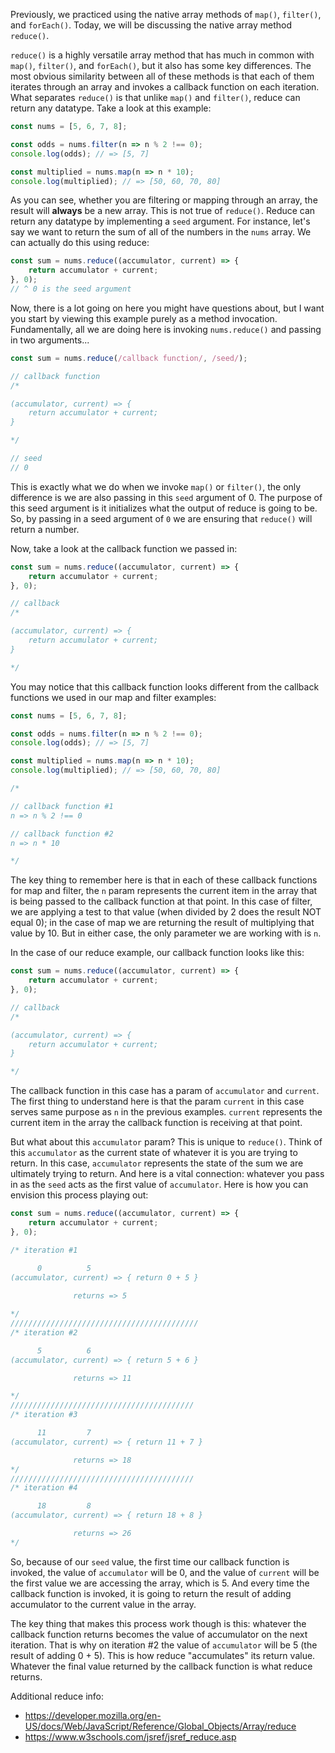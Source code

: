 Previously, we practiced using the native array methods of `map()`, `filter()`, and `forEach()`. Today, we will be discussing the native array method `reduce()`.

`reduce()` is a highly versatile array method that has much in common with `map()`, `filter()`, and `forEach()`, but it also has some key differences. The most obvious similarity between all of these methods is that each of them iterates through an array and invokes a callback function on each iteration. What separates `reduce()` is that unlike `map()` and `filter()`, reduce can return any datatype. Take a look at this example:

```javascript
const nums = [5, 6, 7, 8];

const odds = nums.filter(n => n % 2 !== 0);
console.log(odds); // => [5, 7]

const multiplied = nums.map(n => n * 10);
console.log(multiplied); // => [50, 60, 70, 80]
```

As you can see, whether you are filtering or mapping through an array, the result will **always** be a new array. This is not true of `reduce()`. Reduce can return any datatype by implementing a `seed` argument. For instance, let's say we want to return the sum of all of the numbers in the `nums` array. We can actually do this using reduce:

```javascript
const sum = nums.reduce((accumulator, current) => {
    return accumulator + current;
}, 0);
// ^ 0 is the seed argument
```

Now, there is a lot going on here you might have questions about, but I want you start by viewing this example purely as a method invocation. Fundamentally, all we are doing here is invoking `nums.reduce()` and passing in two arguments...

```javascript
const sum = nums.reduce(/callback function/, /seed/);

// callback function
/*

(accumulator, current) => {
    return accumulator + current;
}

*/

// seed
// 0
```

This is exactly what we do when we invoke `map()` or `filter()`, the only difference is we are also passing in this `seed` argument of 0. The purpose of this seed argument is it initializes what the output of reduce is going to be. So, by passing in a seed argument of `0` we are ensuring that `reduce()` will return a number.

Now, take a look at the callback function we passed in:

```javascript
const sum = nums.reduce((accumulator, current) => {
    return accumulator + current;
}, 0);

// callback
/*

(accumulator, current) => {
    return accumulator + current;
}

*/
```

You may notice that this callback function looks different from the callback functions we used in our map and filter examples:

```javascript
const nums = [5, 6, 7, 8];

const odds = nums.filter(n => n % 2 !== 0);
console.log(odds); // => [5, 7]

const multiplied = nums.map(n => n * 10);
console.log(multiplied); // => [50, 60, 70, 80]

/*

// callback function #1
n => n % 2 !== 0

// callback function #2
n => n * 10

*/
```

The key thing to remember here is that in each of these callback functions for map and filter, the `n` param represents the current item in the array that is being passed to the callback function at that point. In this case of filter, we are applying a test to that value (when divided by 2 does the result NOT equal 0); in the case of map we are returning the result of multiplying that value by 10. But in either case, the only parameter we are working with is `n`.

In the case of our reduce example, our callback function looks like this:

```javascript
const sum = nums.reduce((accumulator, current) => {
    return accumulator + current;
}, 0);

// callback
/*

(accumulator, current) => {
    return accumulator + current;
}

*/
```

The callback function in this case has a param of `accumulator` and `current`. The first thing to understand here is that the param `current` in this case serves same purpose as `n` in the previous examples. `current` represents the current item in the array the callback function is receiving at that point. 

But what about this `accumulator` param? This is unique to `reduce()`. Think of this `accumulator` as the current state of whatever it is you are trying to return. In this case, `accumulator` represents the state of the sum we are ultimately trying to return. And here is a vital connection: whatever you pass in as the `seed` acts as the first value of `accumulator`. Here is how you can envision this process playing out:

```javascript
const sum = nums.reduce((accumulator, current) => {
    return accumulator + current;
}, 0);

/* iteration #1

      0          5
(accumulator, current) => { return 0 + 5 }
            
              returns => 5

*/
//////////////////////////////////////////
/* iteration #2

      5          6
(accumulator, current) => { return 5 + 6 }

              returns => 11

*/
/////////////////////////////////////////
/* iteration #3

      11         7
(accumulator, current) => { return 11 + 7 }

              returns => 18
*/
/////////////////////////////////////////
/* iteration #4

      18         8
(accumulator, current) => { return 18 + 8 }

              returns => 26
*/
```

So, because of our `seed` value, the first time our callback function is invoked, the value of `accumulator` will be 0, and the value of `current` will be the first value we are accessing the array, which is 5. And every time the callback function is invoked, it is going to return the result of adding accumulator to the current value in the array.

The key thing that makes this process work though is this: whatever the callback function returns becomes the value of accumulator on the next iteration. That is why on iteration #2 the value of `accumulator` will be 5 (the result of adding 0 + 5). This is how reduce "accumulates" its return value. Whatever the final value returned by the callback function is what reduce returns.

Additional reduce info:
* https://developer.mozilla.org/en-US/docs/Web/JavaScript/Reference/Global_Objects/Array/reduce
* https://www.w3schools.com/jsref/jsref_reduce.asp